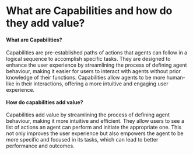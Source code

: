 # What are Capabilities and how do they add value?

#### What are Capabilities?&#x20;

Capabilities are pre-established paths of actions that agents can follow in a logical sequence to accomplish specific tasks. They are designed to enhance the user experience by streamlining the process of defining agent behaviour, making it easier for users to interact with agents without prior knowledge of their functions. Capabilities allow agents to be more human-like in their interactions, offering a more intuitive and engaging user experience.\
\
**How do capabilities add value?**\
\
Capabilities add value by streamlining the process of defining agent behaviour, making it more intuitive and efficient. They allow users to see a list of actions an agent can perform and initiate the appropriate one. This not only improves the user experience but also empowers the agent to be more specific and focused in its tasks, which can lead to better performance and outcomes.
